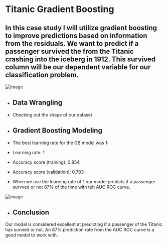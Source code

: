 # Titanic Gradient Boosting

## In this case study I will utilize gradient boosting to improve predictions based on information from the residuals. We want to predict if a passenger survived the from the Titanic crashing into the iceberg in 1912. This survived column will be our dependent variable for our classification problem.

![image](https://user-images.githubusercontent.com/86930309/227742995-b734507f-9839-4f6b-9bdf-7d11b9595e3c.png)

- ## Data Wrangling
- Checking out the shape of our dataset
- ## Gradient Boosting Modeling

- The best learning rate for the GB model was 1:
- Learning rate:  1
- Accuracy score (training): 0.854
- Accuracy score (validation): 0.783
- When we use the learning rate of 1 our model predicts if a passenger survved or not 87% of the time with teh AUC ROC curve.

![image](https://user-images.githubusercontent.com/86930309/227744250-0a021133-9ca2-41c5-97ba-041425d6e802.png)

- ## Conclusion

Our model is considered excellent at predicting if a passenger of the Titanic has survied or not. An 87% prediction rate from the AUC ROC curve is a good model to work with.  

